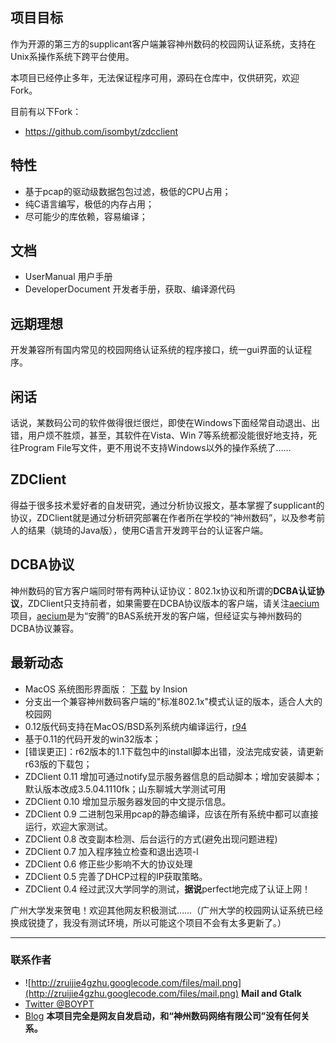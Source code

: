 ## 项目目标 ##
作为开源的第三方的supplicant客户端兼容神州数码的校园网认证系统，支持在Unix系操作系统下跨平台使用。

本项目已经停止多年，无法保证程序可用，源码在仓库中，仅供研究，欢迎Fork。

目前有以下Fork：

  * https://github.com/isombyt/zdcclient

## 特性 ##
  * 基于pcap的驱动级数据包包过滤，极低的CPU占用；
  * 纯C语言编写，极低的内存占用；
  * 尽可能少的库依赖，容易编译；

## 文档 ##
  * UserManual 用户手册
  * DeveloperDocument 开发者手册，获取、编译源代码

## 远期理想 ##
开发兼容所有国内常见的校园网络认证系统的程序接口，统一gui界面的认证程序。

## 闲话 ##
话说，某数码公司的软件做得很烂很烂，即使在Windows下面经常自动退出、出错，用户烦不胜烦，甚至，其软件在Vista、Win 7等系统都没能很好地支持，死往Program File写文件，更不用说不支持Windows以外的操作系统了……

## ZDClient ##
得益于很多技术爱好者的自发研究，通过分析协议报文，基本掌握了supplicant的协议，ZDClient就是通过分析研究部署在作者所在学校的“神州数码”，以及参考前人的结果（姚琦的Java版），使用C语言开发跨平台的认证客户端。

## DCBA协议 ##
神州数码的官方客户端同时带有两种认证协议：802.1x协议和所谓的**DCBA认证协议**，ZDClient只支持前者，如果需要在DCBA协议版本的客户端，请关注[aecium](http://gitorious.org/aecium)项目，[aecium](http://gitorious.org/aecium)是为“安腾”的BAS系统开发的客户端，但经证实与神州数码的DCBA协议兼容。

## 最新动态 ##
  * MacOS 系统图形界面版： [下载](http://garning.com/forever/garning_13.html) by Insion
  * 分支出一个兼容神州数码客户端的"标准802.1x"模式认证的版本，适合人大的校园网
  * 0.12版代码支持在MacOS/BSD系列系统内编译运行，[r94](https://code.google.com/p/zdcclient/source/detail?r=94)
  * 基于0.11的代码开发的win32版本；
  * [错误更正]：r62版本的1.1下载包中的install脚本出错，没法完成安装，请更新r63版的下载包；
  * ZDClient 0.11 增加可通过notify显示服务器信息的启动脚本；增加安装脚本；默认版本改成3.5.04.1110fk；山东聊城大学测试可用
  * ZDClient 0.10 增加显示服务器发回的中文提示信息。
  * ZDClient 0.9 二进制包采用pcap的静态编译，应该在所有系统中都可以直接运行，欢迎大家测试。
  * ZDClient 0.8 改变副本检测、后台运行的方式(避免出现问题进程)
  * ZDClient 0.7 加入程序独立检查和退出选项-l
  * ZDClient 0.6 修正些少影响不大的协议处理
  * ZDClient 0.5 完善了DHCP过程的IP获取策略。
  * ZDClient 0.4 经过武汉大学同学的测试，**据说**perfect地完成了认证上网！

广州大学发来贺电！欢迎其他网友积极测试……（广州大学的校园网认证系统已经换成锐捷了，我没有测试环境，所以可能这个项目不会有太多更新了。）


---

### 联系作者 ###
  * ![http://zruijie4gzhu.googlecode.com/files/mail.png](http://zruijie4gzhu.googlecode.com/files/mail.png) **Mail and Gtalk**
  * [Twitter @BOYPT](http://twitter.com/BOYPT)
  * [Blog](http://apt-blog.net/)
**本项目完全是网友自发启动，和“神州数码网络有限公司”没有任何关系。**